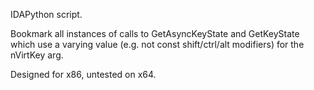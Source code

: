 IDAPython script.

Bookmark all instances of calls to GetAsyncKeyState and GetKeyState which use a varying value (e.g. not const shift/ctrl/alt modifiers) for the nVirtKey arg.

Designed for x86, untested on x64.